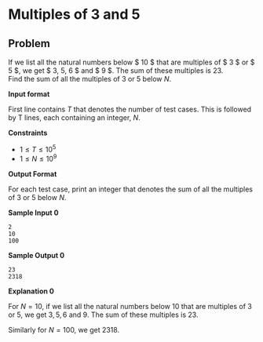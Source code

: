 # Multiples of 3 and 5

## Problem

If we list all the natural numbers below $ 10 $ that are multiples of $ 3 $ or $ 5 $, we get $ 3, 5, 6 $ and $ 9 $.
The sum of these multiples is $23$.<br/>
Find the sum of all the multiples of $3$ or $5$ below $N$.

**Input format**

First line contains $T$ that denotes the number of test cases. This is followed by T lines, each containing an integer, $N$.

**Constraints**

- $1 \leq T \leq 10^5$
- $1 \leq N \leq 10^9$

**Output Format**

For each test case, print an integer that denotes the sum of all the multiples of $3$ or $5$ below $N$.

**Sample Input 0**
```
2
10
100
```

**Sample Output 0**
```
23
2318
```

**Explanation 0**

For $N = 10$, if we list all the natural numbers below $10$ that are multiples of $3$ or $5$, we get $3, 5, 6$ and $9$. The sum of these multiples is $23$.

Similarly for $N = 100$, we get 2318.